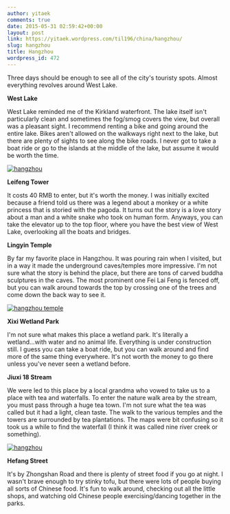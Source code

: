```yaml
---
author: yitaek
comments: true
date: 2015-05-31 02:59:42+00:00
layout: post
link: https://yitaek.wordpress.com/til196/china/hangzhou/
slug: hangzhou
title: Hangzhou
wordpress_id: 472
---
```


Three days should be enough to see all of the city's touristy spots. Almost everything revolves around West Lake.

**West Lake**

West Lake reminded me of the Kirkland waterfront. The lake itself isn't particularly clean and sometimes the fog/smog covers the view, but overall was a pleasant sight. I recommend renting a bike and going around the entire lake. Bikes aren't allowed on the walkways right next to the lake, but there are plenty of sights to see along the bike roads. I never got to take a boat ride or go to the islands at the middle of the lake, but assume it would be worth the time.


[![hangzhou](https://yitaek.files.wordpress.com/2015/05/hangzhou.jpg?w=300)](https://yitaek.files.wordpress.com/2015/05/hangzhou.jpg)


**Leifeng Tower**

It costs 40 RMB to enter, but it's worth the money. I was initially excited because a friend told us there was a legend about a monkey or a white princess that is storied with the pagoda. It turns out the story is a love story about a man and a white snake who took on human form. Anyways, you can take the elevator up to the top floor, where you have the best view of West Lake, overlooking all the boats and bridges.

**Lingyin Temple**

By far my favorite place in Hangzhou. It was pouring rain when I visited, but in a way it made the underground caves/temples more impressive. I'm not sure what the story is behind the place, but there are tons of carved buddha sculptures in the caves. The most prominent one Fei Lai Feng is fenced off, but you can walk around towards the top by crossing one of the trees and come down the back way to see it.


[![hangzhou temple](https://yitaek.files.wordpress.com/2015/05/hangzhou-temple.jpg?w=300)](https://yitaek.files.wordpress.com/2015/05/hangzhou-temple.jpg)


**Xixi Wetland Park**

I'm not sure what makes this place a wetland park. It's literally a wetland...with water and no animal life. Everything is under construction still. I guess you can take a boat ride, but you can walk around and find more of the same thing everywhere. It's not worth the money to go there unless you've never seen a wetland before.

**Jiuxi 18 Stream**

We were led to this place by a local grandma who vowed to take us to a place with tea and waterfalls. To enter the nature walk area by the stream, you must pass through a huge tea town. I'm not sure what the tea was called but it had a light, clean taste. The walk to the various temples and the towers are surrounded by tea plantations. The maps were bit confusing so it took us a while to find the waterfall (I think it was called nine river creek or something).


[![hangzhou](https://yitaek.files.wordpress.com/2015/05/hangzhou1.jpg?w=300)](https://yitaek.files.wordpress.com/2015/05/hangzhou1.jpg)


**Hefang Street**

It's by Zhongshan Road and there is plenty of street food if you go at night. I wasn't brave enough to try stinky tofu, but there were lots of people buying all sorts of Chinese food. It's fun to walk around, checking out all the little shops, and watching old Chinese people exercising/dancing together in the parks.
